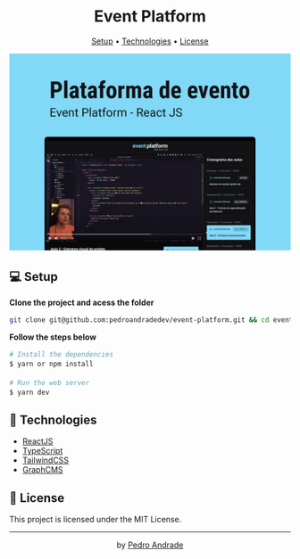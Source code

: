 <h1 align="center">Event Platform</h1>

<p align="center">
  <a href="#-setup">Setup</a> •
  <a href="#-technologies">Technologies</a> •
  <a href="#-license">License</a>
</p>

<p align="center">
  <img 
    src=".github/background.png" 
    alt="Ignite Lab"
  />
</p>

## 💻 Setup

**Clone the project and acess the folder**

```bash
git clone git@github.com:pedroandradedev/event-platform.git && cd event-platform
```

**Follow the steps below**

```bash
# Install the dependencies
$ yarn or npm install

# Run the web server
$ yarn dev

```

## 🚀 Technologies

- [ReactJS](https://reactjs.org/)
- [TypeScript](https://www.typescriptlang.org/)
- [TailwindCSS](https://tailwindcss.com/)
- [GraphCMS](https://graphcms.com/)

## 📝 License

This project is licensed under the MIT License.

---

<p align="center">
  by <a href="https://www.linkedin.com/in/pedroandradeo">Pedro Andrade</a>
</p>
